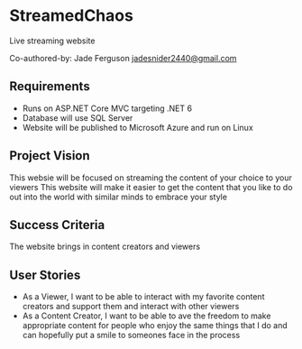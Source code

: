# StreamedChaos
Live streaming website

Co-authored-by: Jade Ferguson <jadesnider2440@gmail.com>

## Requirements
- Runs on ASP.NET Core MVC targeting .NET 6
- Database will use SQL Server
- Website will be published to Microsoft Azure and run on Linux

## Project Vision
This websie will be focused on streaming the content of your choice to your viewers
This website will make it easier to get the content that you like to do out into the world with similar minds to embrace your style

## Success Criteria
The website brings in content creators and viewers

## User Stories

- As a Viewer, I want to be able to interact with my favorite content creators and support them and interact with other viewers
- As a Content Creator, I want to be able to ave the freedom to make appropriate content for people who enjoy the same things that I do and can hopefully put a smile to someones face in the process
